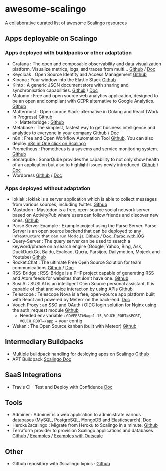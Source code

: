 # awesome-scalingo
A collaborative curated list of awesome Scalingo resources

## Apps deployable on Scalingo

### Apps deployed with buildpacks or other adaptation

- Grafana : The open and composable observability and data visualization platform. Visualize metrics, logs, and traces from multi… [Github](https://github.com/Scalingo/grafana-scalingo) / [Doc](https://doc.scalingo.com/platform/getting-started/getting-started-with-grafana)
- Keycloak : Open Source Identity and Access Management [Github](https://github.com/MTES-MCT/keycloak-buildpack)
- Kibana : Your window into the Elastic Stack [Github](https://github.com/Scalingo/kibana-scalingo)
- Kinto : A generic JSON document store with sharing and synchronisation capabilities. [Github](https://github.com/Kinto/kinto-scalingo) / [Doc](https://docs.kinto-storage.org/en/2.0.0/get-started.html#deploy-an-instance-on-scalingo)
- Matomo : Free and open source web analytics application, designed to be an open and compliant with GDPR alternative to Google Analytics. [Github](https://github.com/1024pix/matomo-buildpack)
- Mattermost : Open source Slack-alternative in Golang and React (Work In Progress) [Github](https://github.com/MTES-MCT/mattermost-buildpack)
   - Matterbridge : [Github](https://github.com/betagouv/matterbridge-paas)
- Metabase : The simplest, fastest way to get business intelligence and analytics to everyone in your company [Github](https://github.com/Scalingo/metabase-scalingo) / [Doc](https://doc.scalingo.com/platform/getting-started/getting-started-with-metabase)
- n8n : Free and Open Workflow Automation Tool [Github](https://github.com/jbuget/n8n-scalingo). You can also deploy [n8n in One click on Scalingo](https://github.com/Scalingo/n8n-scalingo)
- Prometheus : Prometheus is a systems and service monitoring system. [Github](https://github.com/Scalingo/prometheus-buildpack)
- Sonarqube : SonarQube provides the capability to not only show health of an application but also to highlight issues newly introduced. [Github](https://github.com/Scalingo/scalingo-sonarqube) / [Doc](https://doc.scalingo.com/platform/getting-started/getting-started-with-sonarqube)
- Wordpress [Github](https://github.com/Scalingo/scalingo-wordpress) / [Doc](https://doc.scalingo.com/platform/getting-started/getting-started-with-wordpress)

### Apps deployed without adaptation

- loklak : loklak is a server application which is able to collect messages from various sources, including twitter. [Github](https://github.com/loklak/loklak_server)
- Mastodon : Mastodon is a free, open-source social network server based on ActivityPub where users can follow friends and discover new ones. [Github](https://github.com/tootsuite/mastodon)
- Parse Server Example : Example project using the Parse Server. Parse Server is an open source backend that can be deployed to any infrastructure that can run Node.js.  [Github](https://github.com/ParsePlatform/parse-server-example) / [Doc: Parse  with iOS](https://doc.scalingo.com/platform/app/integrate-parse-ios)
- Query-Server : The query server can be used to search a keyword/phrase on a search engine (Google, Yahoo, Bing, Ask, DuckDuckGo, Baidu, Exalead, Quora, Parsijoo, Dailymotion, Mojeek and Youtube) [Github](https://github.com/fossasia/query-server)
- Rocket.Chat : The ultimate Free Open Source Solution for team communications [Github](https://github.com/RocketChat/Rocket.Chat) / [Doc](https://docs.rocket.chat/installation/paas-deployments/scalingo)
- RSS-Bridge : RSS-Bridge is a PHP project capable of generating RSS and Atom feeds for websites that don't have one. [Github](https://github.com/RSS-Bridge/rss-bridge)
- Susi.AI : SUSI.AI is an intelligent Open Source personal assistant. It is capable of chat and voice interaction by using APIs  [Github](https://github.com/fossasia/susi_server)
- Telescope : Telescope Nova is a free, open-source app platform built with React and powered by Meteor on the back-end. [Doc](https://telescope.readme.io/docs/deploying)
- Vouch Proxy : an SSO and OAuth / OIDC login solution for Nginx using the auth_request module [Github](https://github.com/vouch/vouch-proxy)
   - Needed env variable : `GOVERSION=go1.15`, `VOUCH_PORT=$PORT`, `VOUCH_ROOT=/app` + your config
- Wekan : The Open Source kanban (built with Meteor) [Github](https://github.com/wekan/wekan)

## Intermediary Buildpacks

- Multiple buildpack handling for deploying apps on Scalingo [Github](https://github.com/Scalingo/multi-buildpack)
- APT Buildpack [Scalingo Doc](https://doc.scalingo.com/platform/deployment/buildpacks/apt)

## SaaS Integrations 
- Travis CI - Test and Deploy with Confidence [Doc](https://docs.travis-ci.com/user/deployment-v2/providers/scalingo/)

## Tools 

- Adminer : Adminer is a web application to administrate various databases (MySQL, PostgreSQL, MongoDB and Elasticsearch). [Doc](https://doc.scalingo.com/platform/databases/adminer)
- Heroku2scalingo : Migrate from Heroku to Scalingo in a minute. [Github](https://github.com/Scalingo/heroku2scalingo)
- Terraform provider to provision Scalingo applications and databases [Github](https://github.com/Scalingo/terraform-provider-scalingo) / [Examples](https://github.com/Scalingo/terraform-provider-scalingo-examples) / [Examples with Outscale](https://github.com/Scalingo/customer-terraform-docker-dev-prod-parity)

## Other
- Github repository with #scalingo topics : [Github](https://github.com/topics/scalingo)


